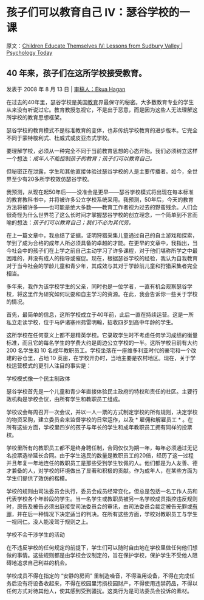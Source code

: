 # 孩子们可以教育自己 IV：瑟谷学校的一课

原文：[Children Educate Themselves IV: Lessons from Sudbury Valley | Psychology Today](https://www.psychologytoday.com/us/blog/freedom-learn/200808/children-educate-themselves-iv-lessons-sudbury-valley)

## 40 年来，孩子们在这所学校接受教育。

发表于 2008 年 8 月 13 日 | [审稿人：Ekua Hagan](https://www.psychologytoday.com/us/docs/editorial-process)

在过去的40年里，瑟谷学校是美国[教育](https://www.psychologytoday.com/us/basics/education)界最保守的秘密。大多数教育专业的学生从来没有听说过它。教育教授忽视它，不是出于恶意，而是因为这些人无法理解这所学校的教育思想框架。

瑟谷学校的教育模式不是标准教育的变体，也非传统学校教育的进步版本。它完全不同于蒙特梭利式、杜威式或皮亚杰式学校。

要理解学校，必须从一种完全不同于当前教育思想的心态开始。我们必须树立这样一个想法：*成年人不能控制孩子的教育；孩子们可以教育自己。*

但秘密正在泄露，学生和其他直接体验过瑟谷学校的人是主要传播者。如今，全世界至少有20多所学校效仿瑟谷学校。

我预测，从现在起50年后——没准会是更早——瑟谷学校模式将出现在每本标准的教育教科书中，并将被许多公立学校系统采用。我预测，50年后，今天的教育方法将被许多——也可能是绝大多数——教育工作者视为过去的野蛮残余。人们会很奇怪为什么世界花了这么长时间才掌握瑟谷学校的创立理念，一个简单到不言而喻的想法：*孩子们可以教育自己；我们不必为其代劳。*

在上一篇文章中，我总结了证据，证明狩猎采集儿童通过自己的自主游戏和探索，学到了成为合格的成年人所必须具备的卓越的才能。在更早的文章中，我指出，当今社会中的孩子们在上学之前自己主动学习了许多课程，对于他们堪称所学之中最困难的，并没有成人的指导或催促。现在，根据瑟谷学校的经验，我认为自我教育对于当今社会的学龄儿童和青少年，其成效与其对于学龄前儿童和狩猎采集者完全相当。

多年来，我作为该学校学生的父亲，同时也是一位学者，一直有机会观察瑟谷学校，将这里作为研究如何玩耍和自主学习的资源。在此，我会告诉你一些关于学校的情况。

首先，最简单的信息，这所学校成立于40年前，此后一直在持续运营。这是一所私立走读学校，位于马萨诸塞州弗雷明翰，招收四岁到高中年龄的学生。

这所学校在任何意义上都不是精英学校。它录取学生时不考虑任何学习成绩的衡量标准，而且它的每名学生的学费大约是周边公立学校的一半。这所学校目前有大约 200 名学生和 10 名成年教职员工。学校坐落在一座维多利亚时代的豪宅和一个改建的谷仓里，占地 10 英亩，在学校开办时，当地主要是农村地区。现在，关于学校运营模式的更引人注目的事实是：

学校模式像一个民主制政体

瑟谷学校首先是一个儿童和青少年直接体验民主政府的特权和责任的社区。主要行政机构是学校会议，由所有学生和教职员工组成。

学校议会每周召开一次会议，并以一人一票的方式制定学校的所有规则，决定学校的物资采购，建立委员会来监督学校的日常运作，以及 * 雇佣和解雇员工 * 。在所有这些方面，学校里四岁的孩子与年长的学生和成年教职员工拥有同样的投票权。

学校里所有的教职员工都不是终身聘任制，合同仅仅为期一年，每年必须通过无记名投票选举延长合同。由于学生选民的数量是教职员工的20倍，经历了这一过程并且年复一年地连任的教职员工是那些受到学生钦佩的人。他们都是为人友善、德才兼备的人，对学校的环境做出了显著和积极的贡献。作为成年人，在某些方面为学生们提供了效仿的楷模。

学校的规则由司法委员会执行，委员会成员经常变化，但总是包括一名工作人员和代表学校各个年龄段的学生。当一名学生或教职员被另一名学校成员指控违反规则时，原告及被告必须出庭接受司法委员会的审讯，由司法委员会裁定被告无罪或[有罪](https://www.psychologytoday.com/us/basics/guilt)，并在后一种情况下决定适当的判决。在所有这些方面，学校对教职员工与学生一视同仁。没人能凌驾于规则之上。

学校不会干涉学生的活动

在不违反学校的任何规定的前提下，学生们可以随时自由地在学校里做任何他们想做的事情。这些规则都是由学校会议制定的，旨在保护学校，保护学生不受他人阻碍地追求自己利益的机会。

学校成员不得在指定的 “安静的房间” 里制造噪音，不得滥用设备，不得在完成任务后没有将设备收起来，不得在校园里污损校园财产，不得使用违禁药品，不得以任何方式对待其他人，使其感到受到骚扰。这类行为是司法委员会投诉的素材。